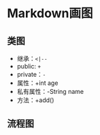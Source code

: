 # Markdown画图

## 类图

- 继承：`<|--`
- public: `+`
- private：`-`
- 属性：+int age
- 私有属性：-String name
- 方法：+add()

## 流程图

